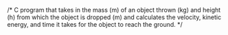 /* C program that takes in the mass (m) of an object thrown (kg) and height (h) from which the object is dropped (m) and calculates the velocity, kinetic energy, and time it takes for the object to reach the ground. 
*/
